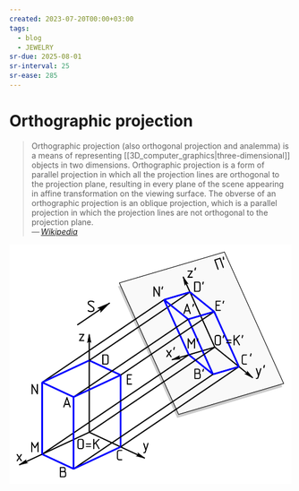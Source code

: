 ```yaml
---
created: 2023-07-20T00:00+03:00
tags:
  - blog
  - JEWELRY
sr-due: 2025-08-01
sr-interval: 25
sr-ease: 285
---
```


# Orthographic projection

> Orthographic projection (also orthogonal projection and analemma) is a means of representing [[3D_computer_graphics|three-dimensional]] objects in two dimensions. Orthographic projection is a form of parallel projection in which all the projection lines are orthogonal to the projection plane, resulting in every plane of the scene appearing in affine transformation on the viewing surface. The obverse of an orthographic projection is an oblique projection, which is a parallel projection in which the projection lines are not orthogonal to the projection plane.\
> — <cite>[Wikipedia](https://en.wikipedia.org/wiki/Orthographic_projection)</cite>

![Axonometric projection](img/Axonometric_projection.svg)
